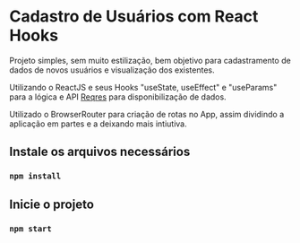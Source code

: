 # Cadastro de Usuários com React Hooks

Projeto simples, sem muito estilização, bem objetivo para cadastramento de dados de novos usuários e visualização dos existentes.

Utilizando o ReactJS e seus Hooks "useState, useEffect" e "useParams" para a lógica e API [Reqres](https://reqres.in/) para disponibilização de dados.

Utilizado o BrowserRouter para criação de rotas no App, assim dividindo a aplicação em partes e a deixando mais intiutiva.

## Instale os arquivos necessários

### `npm install`

## Inicie o projeto

### `npm start`
